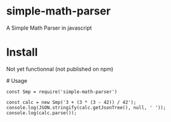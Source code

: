 # simple-math-parser
A Simple Math Parser in javascript

# Install
Not yet functionnal (not published on npm)

# Usage
```
const Smp = require('simple-math-parser')

const calc = new Smp('3 + (3 * (3 - 42)) / 42');
console.log(JSON.stringify(calc.getJsonTree(), null, ' '));
console.log(calc.parse());
```
